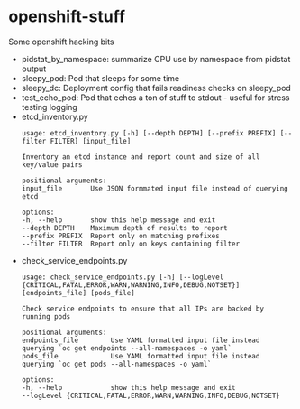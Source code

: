 # openshift-stuff
Some openshift hacking bits

* pidstat_by_namespace: summarize CPU use by namespace from pidstat output
* sleepy_pod: Pod that sleeps for some time
* sleepy_dc: Deployment config that fails readiness checks on sleepy_pod  
* test_echo_pod: Pod that echos a ton of stuff to stdout - useful for stress testing logging
* etcd_inventory.py
    ```
    usage: etcd_inventory.py [-h] [--depth DEPTH] [--prefix PREFIX] [--filter FILTER] [input_file]

    Inventory an etcd instance and report count and size of all key/value pairs

    positional arguments:
    input_file       Use JSON formmated input file instead of querying etcd

    options:
    -h, --help       show this help message and exit
    --depth DEPTH    Maximum depth of results to report
    --prefix PREFIX  Report only on matching prefixes
    --filter FILTER  Report only on keys containing filter
    ```
* check_service_endpoints.py
    ```
    usage: check_service_endpoints.py [-h] [--logLevel {CRITICAL,FATAL,ERROR,WARN,WARNING,INFO,DEBUG,NOTSET}] [endpoints_file] [pods_file]

    Check service endpoints to ensure that all IPs are backed by running pods

    positional arguments:
    endpoints_file        Use YAML formatted input file instead querying `oc get endpoints --all-namespaces -o yaml`
    pods_file             Use YAML formatted input file instead querying `oc get pods --all-namespaces -o yaml`

    options:
    -h, --help            show this help message and exit
    --logLevel {CRITICAL,FATAL,ERROR,WARN,WARNING,INFO,DEBUG,NOTSET}
    ```